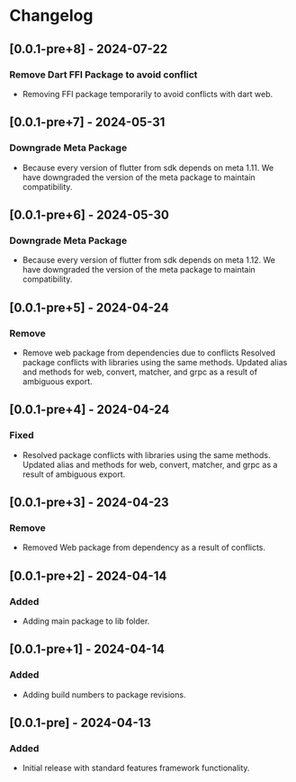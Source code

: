 # Changelog

## [0.0.1-pre+8] - 2024-07-22

### Remove Dart FFI Package to avoid conflict
- Removing FFI package temporarily to avoid conflicts with dart web.

## [0.0.1-pre+7] - 2024-05-31

### Downgrade Meta Package
- Because every version of flutter from sdk depends on meta 1.11. We have downgraded the version of the meta package to maintain compatibility.

## [0.0.1-pre+6] - 2024-05-30

### Downgrade Meta Package
- Because every version of flutter from sdk depends on meta 1.12. We have downgraded the version of the meta package to maintain compatibility.

## [0.0.1-pre+5] - 2024-04-24

### Remove
- Remove web package from dependencies due to conflicts Resolved package conflicts with libraries using the same methods. Updated alias and methods for web, convert, matcher, and grpc as a result of ambiguous export.

## [0.0.1-pre+4] - 2024-04-24

### Fixed
- Resolved package conflicts with libraries using the same methods. Updated alias and methods for web, convert, matcher, and grpc as a result of ambiguous export.

## [0.0.1-pre+3] - 2024-04-23

### Remove
- Removed Web package from dependency as a result of conflicts.

## [0.0.1-pre+2] - 2024-04-14

### Added
- Adding main package to lib folder.

## [0.0.1-pre+1] - 2024-04-14

### Added
- Adding build numbers to package revisions.

## [0.0.1-pre] - 2024-04-13

### Added
- Initial release with standard features framework functionality.



